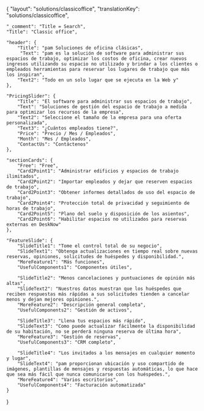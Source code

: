 {
    "layout": "solutions/classicoffice",
	"translationKey": "solutions/classicoffice",

    "_comment": "Title = Search", 
    "Title": "Classic office",

    "header": {
		"Title": "pam Soluciones de oficina clásicas",
         "Text": "pam es la solución de software para administrar sus espacios de trabajo, optimizar los costos de oficina, crear nuevos ingresos utilizando su espacio no utilizado y brindar a los clientes o empleados herramientas para reservar los lugares de trabajo que más los inspiran",
		"Text2": "Todo en un solo lugar que se ejecuta en la Web y"
	},

    "PricingSlider": {
		"Title": "El software para administrar sus espacios de trabajo",
		"Text": "Soluciones de gestión del espacio de trabajo a medida para optimizar los recursos de la empresa",
		"Text2": "Seleccione el tamaño de la empresa para una oferta personalizada",
		"Text3": "¿Cuántos empleados tiene?",
		"Price": "Precio / Mes / Empleados",
		"Month": "Mes / Empleados",
		"ContactUs": "Contáctenos"
	},

	"sectionCards": {
		"Free": "Free",
		"Card2Point1": "Administrar edificios y espacios de trabajo ilimitados",
		"Card2Point2": "Importar empleados y dejar que reserven espacios de trabajo",
		"Card2Point3": "Obtener informes detallados de uso del espacio de trabajo",
		"Card2Point4": "Protección total de privacidad y seguimiento de horas de trabajo",
		"Card2Point5": "Plano del suelo y disposición de los asientos",
		"Card2Point6": "Habilitar espacios no utilizados para reservas externas en DeskNow"
	},

	"FeatureSlide": {
		"SlideTitle1": "Tome el control total de su negocio",
		"SlideText1": "Obtenga actualizaciones en tiempo real sobre nuevas reservas, opiniones, solicitudes de huéspedes y disponibilidad.",
		"MoreFeature1": "Más funciones",
		"UsefulComponents1": "Componentes útiles",

		"SlideTitle2": "Menos cancelaciones y puntuaciones de opinión más altas",
		"SlideText2": "Nuestros datos muestran que los huéspedes que reciben respuestas más rápidas a sus solicitudes tienden a cancelar menos y dejan mejores opiniones.",
		"MoreFeature2": "Descripción general completa",
		"UsefulComponents2": "Gestión de activos",

		"SlideTitle3": "Llena tus espacios más rápido",
		"SlideText3": "Como puede actualizar fácilmente la disponibilidad de su habitación, no se perderá ninguna reserva de última hora",
		"MoreFeature3": "Gestión de reservas",
		"UsefulComponents3": "CRM completo",

		"SlideTitle4": "Los invitados a los mensajes en cualquier momento y lugar",
		"SlideText4": "pam proporcionan ubicación y uso compartido de imágenes, plantillas de mensajes y respuestas automáticas, lo que hace que sea más fácil que nunca comunicarse con los huéspedes.",
		"MoreFeature4": "Varios escritorios",
		"UsefulComponents4": "Facturación automatizada"
	}
}